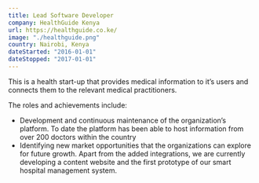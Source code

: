 ```yaml
---
title: Lead Software Developer
company: HealthGuide Kenya
url: https://healthguide.co.ke/
image: "./healthguide.png"
country: Nairobi, Kenya
dateStarted: "2016-01-01"
dateStopped: "2017-01-01"
---
```


This is a health start-up that provides medical information to it’s users and connects them to the relevant medical practitioners.

The roles and achievements include:
- Development and continuous maintenance of the organization’s platform. To date the platform has been able to host information from over 200 doctors within the country
- Identifying new market opportunities that the organizations can explore for future growth. Apart from the added integrations, we are currently developing a content website and the first prototype of our smart hospital management system. 
